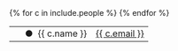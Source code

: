 
<table class="plain">
{% for c in include.people %}
<tr><td>&nbsp;</td><td>&#x25cf;&nbsp; {{ c.name }}</td><td><a href="mailto:{{ c.email }}">{{ c.email }}</a></td></tr>
{% endfor %}
</table>

